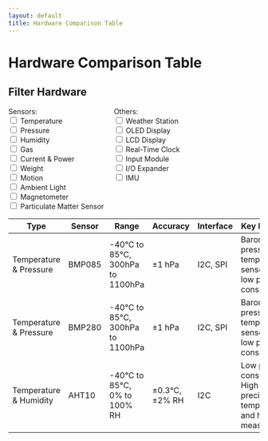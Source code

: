 ```yaml
---
layout: default
title: Hardware Comparison Table
---
```


# Hardware Comparison Table

## Filter Hardware

<div style="display: flex; flex-wrap: wrap;">
  <div style="margin-right: 20px;">
    <label>Sensors:</label>
    <div>
      <input type="checkbox" class="sensorFilter" value="Temperature"> Temperature<br>
      <input type="checkbox" class="sensorFilter" value="Pressure"> Pressure<br>
      <input type="checkbox" class="sensorFilter" value="Humidity"> Humidity<br>
      <input type="checkbox" class="sensorFilter" value="Gas"> Gas<br>
      <input type="checkbox" class="sensorFilter" value="Current & Power"> Current & Power<br>
      <input type="checkbox" class="sensorFilter" value="Weight"> Weight<br>
      <input type="checkbox" class="sensorFilter" value="Motion"> Motion<br>
      <input type="checkbox" class="sensorFilter" value="Ambient Light"> Ambient Light<br>
      <input type="checkbox" class="sensorFilter" value="Magnetometer"> Magnetometer<br>
      <input type="checkbox" class="sensorFilter" value="Particulate Matter Sensor"> Particulate Matter Sensor<br>
    </div>
  </div>
  <div style="margin-right: 20px;">
    <label>Others:</label>
    <div>
      <input type="checkbox" class="otherFilter" value="Weather Station"> Weather Station<br>
      <input type="checkbox" class="otherFilter" value="OLED Display"> OLED Display<br>
      <input type="checkbox" class="otherFilter" value="LCD Display"> LCD Display<br>
      <input type="checkbox" class="otherFilter" value="Real-Time Clock"> Real-Time Clock<br>
      <input type="checkbox" class="otherFilter" value="Input Module"> Input Module<br>
      <input type="checkbox" class="otherFilter" value="I/O Expander"> I/O Expander<br>
      <input type="checkbox" class="otherFilter" value="IMU"> IMU<br>
    </div>
  </div>
</div>

<div style="overflow-x: auto;">
  <table id="comparisonTable">
    <thead>
      <tr>
        <th>Type</th>
        <th>Sensor</th>
        <th>Range</th>
        <th>Accuracy</th>
        <th>Interface</th>
        <th>Key Features</th>
      </tr>
    </thead>
    <tbody>
      <tr>
        <td data-type="Temperature & Pressure">Temperature & Pressure</td>
        <td>BMP085</td>
        <td>-40°C to 85°C, 300hPa to 1100hPa</td>
        <td>±1 hPa</td>
        <td>I2C, SPI</td>
        <td>Barometric pressure and temperature sensor with low power consumption</td>
      </tr>
      <tr>
        <td data-type="Temperature & Pressure">Temperature & Pressure</td>
        <td>BMP280</td>
        <td>-40°C to 85°C, 300hPa to 1100hPa</td>
        <td>±1 hPa</td>
        <td>I2C, SPI</td>
        <td>Barometric pressure and temperature sensor with low power consumption</td>
      </tr>
      <tr>
        <td data-type="Temperature & Humidity">Temperature & Humidity</td>
        <td>AHT10</td>
        <td>-40°C to 85°C, 0% to 100% RH</td>
        <td>±0.3°C, ±2% RH</td>
        <td>I2C</td>
        <td>Low power consumption, High precision temperature and humidity measurement</td>
      </tr>
      <!-- Continue filling in the rows for the rest of the hardware -->
      <!-- Make sure each row has the appropriate data-type attribute -->
    </tbody>
  </table>
</div>

<script>
document.querySelectorAll('.sensorFilter, .otherFilter').forEach(filter => {
  filter.addEventListener('change', filterTable);
});

function filterTable() {
  const sensorFilters = Array.from(document.querySelectorAll('.sensorFilter:checked')).map(cb => cb.value);
  const otherFilters = Array.from(document.querySelectorAll('.otherFilter:checked')).map(cb => cb.value);

  const rows = document.querySelectorAll('#comparisonTable tbody tr');

  rows.forEach(row => {
    const typeCell = row.children[0];
    const type = typeCell.getAttribute('data-type');

    const sensorMatch = sensorFilters.length === 0 || sensorFilters.includes(type);
    const otherMatch = otherFilters.length === 0 || otherFilters.includes(type);

    row.style.display = sensorMatch || otherMatch ? '' : 'none';
  });
}
</script>
